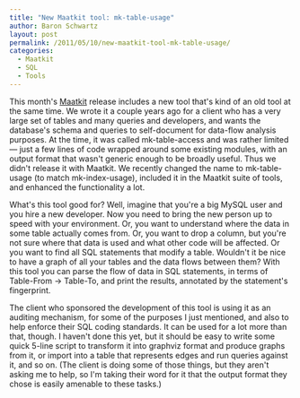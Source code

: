 ```yaml
---
title: "New Maatkit tool: mk-table-usage"
author: Baron Schwartz
layout: post
permalink: /2011/05/10/new-maatkit-tool-mk-table-usage/
categories:
  - Maatkit
  - SQL
  - Tools
---
```

This month's [Maatkit][1] release includes a new tool that's kind of an old tool at the same time. We wrote it a couple years ago for a client who has a very large set of tables and many queries and developers, and wants the database's schema and queries to self-document for data-flow analysis purposes. At the time, it was called mk-table-access and was rather limited &#8212; just a few lines of code wrapped around some existing modules, with an output format that wasn't generic enough to be broadly useful. Thus we didn't release it with Maatkit. We recently changed the name to mk-table-usage (to match mk-index-usage), included it in the Maatkit suite of tools, and enhanced the functionality a lot.

What's this tool good for? Well, imagine that you're a big MySQL user and you hire a new developer. Now you need to bring the new person up to speed with your environment. Or, you want to understand where the data in some table actually comes from. Or, you want to drop a column, but you're not sure where that data is used and what other code will be affected. Or you want to find all SQL statements that modify a table. Wouldn't it be nice to have a graph of all your tables and the data flows between them? With this tool you can parse the flow of data in SQL statements, in terms of Table-From &rarr; Table-To, and print the results, annotated by the statement's fingerprint.

The client who sponsored the development of this tool is using it as an auditing mechanism, for some of the purposes I just mentioned, and also to help enforce their SQL coding standards. It can be used for a lot more than that, though. I haven't done this yet, but it should be easy to write some quick 5-line script to transform it into graphviz format and produce graphs from it, or import into a table that represents edges and run queries against it, and so on. (The client is doing some of those things, but they aren't asking me to help, so I'm taking their word for it that the output format they chose is easily amenable to these tasks.)

 [1]: http://www.maatkit.org/
